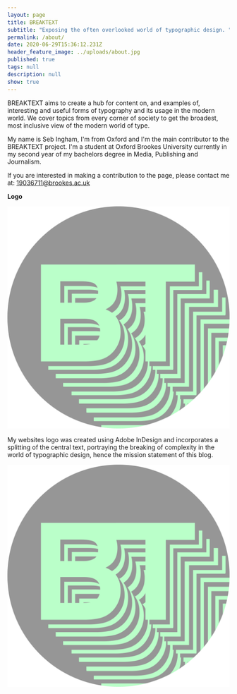 ```yaml
---
layout: page
title: BREAKTEXT
subtitle: "Exposing the often overlooked world of typographic design. "
permalink: /about/
date: 2020-06-29T15:36:12.231Z
header_feature_image: ../uploads/about.jpg
published: true
tags: null
description: null
show: true
---
```

BREAKTEXT aims to create a hub for content on, and examples of, interesting and useful forms of typography and its usage in the modern world. We cover topics from every corner of society to get the broadest, most inclusive view of the modern world of type. 

My name is Seb Ingham, I'm from Oxford and I'm the main contributor to the BREAKTEXT project. I'm a student at Oxford Brookes University currently in my second year of my bachelors degree in Media, Publishing and Journalism. 

If you are interested in making a contribution to the page, please contact me at: 19036711@brookes.ac.uk

**Logo**

![Full scale render of the BREAKTEXT logo. ](../uploads/breaktextlogosgreen-xxx-.png "Full scale render of the BREAKTEXT logo. ")

My websites logo was created using Adobe InDesign and incorporates a splitting of the central text, portraying the breaking of complexity in the world of typographic design, hence the mission statement of this blog. 

![](../uploads/breaktextlogosgreen-xxx-.png)